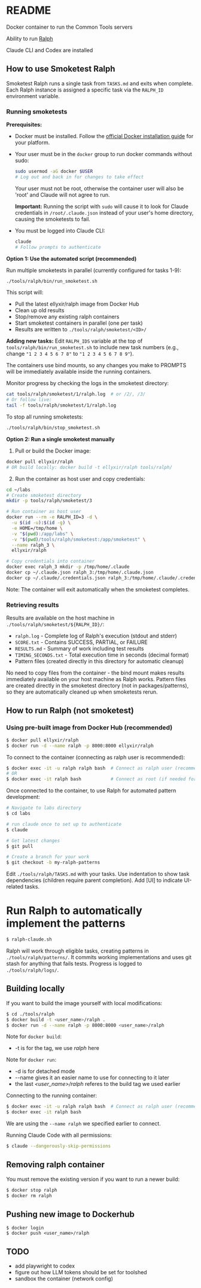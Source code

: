 # README

Docker container to run the Common Tools servers

Ability to run [Ralph](https://ghuntley.com/ralph/)

Claude CLI and Codex are installed

## How to use Smoketest Ralph

Smoketest Ralph runs a single task from `TASKS.md` and exits when complete. Each
Ralph instance is assigned a specific task via the `RALPH_ID` environment
variable.

### Running smoketests

**Prerequisites:**

- Docker must be installed. Follow the
  [official Docker installation guide](https://docs.docker.com/get-started/get-docker/)
  for your platform.

- Your user must be in the `docker` group to run docker commands without sudo:
  ```bash
  sudo usermod -aG docker $USER
  # Log out and back in for changes to take effect
  ```
  Your user must not be root, otherwise the container user will also be 'root'
  and Claude will not agree to run.

  **Important:** Running the script with `sudo` will cause it to look for Claude
  credentials in `/root/.claude.json` instead of your user's home directory,
  causing the smoketests to fail.

- You must be logged into Claude CLI:
  ```bash
  claude
  # Follow prompts to authenticate
  ```

**Option 1: Use the automated script (recommended)**

Run multiple smoketests in parallel (currently configured for tasks 1-9):

```bash
./tools/ralph/bin/run_smoketest.sh
```

This script will:

- Pull the latest ellyxir/ralph image from Docker Hub
- Clean up old results
- Stop/remove any existing ralph containers
- Start smoketest containers in parallel (one per task)
- Results are written to `./tools/ralph/smoketest/<ID>/`

**Adding new tasks:** Edit `RALPH_IDS` variable at the top of
`tools/ralph/bin/run_smoketest.sh` to include new task numbers (e.g., change
`"1 2 3 4 5 6 7 8"` to `"1 2 3 4 5 6 7 8 9"`).

The containers use bind mounts, so any changes you make to PROMPTS will be
immediately available inside the running containers.

Monitor progress by checking the logs in the smoketest directory:

```bash
cat tools/ralph/smoketest/1/ralph.log  # or /2/, /3/
# Or follow live:
tail -f tools/ralph/smoketest/1/ralph.log
```

To stop all running smoketests:

```bash
./tools/ralph/bin/stop_smoketest.sh
```

**Option 2: Run a single smoketest manually**

1. Pull or build the Docker image:

```bash
docker pull ellyxir/ralph
# OR build locally: docker build -t ellyxir/ralph tools/ralph/
```

2. Run the container as host user and copy credentials:

```bash
cd ~/labs
# Create smoketest directory
mkdir -p tools/ralph/smoketest/3

# Run container as host user
docker run --rm -e RALPH_ID=3 -d \
  -u $(id -u):$(id -g) \
  -e HOME=/tmp/home \
  -v "$(pwd):/app/labs" \
  -v "$(pwd)/tools/ralph/smoketest:/app/smoketest" \
  --name ralph_3 \
  ellyxir/ralph

# Copy credentials into container
docker exec ralph_3 mkdir -p /tmp/home/.claude
docker cp ~/.claude.json ralph_3:/tmp/home/.claude.json
docker cp ~/.claude/.credentials.json ralph_3:/tmp/home/.claude/.credentials.json
```

Note: The container will exit automatically when the smoketest completes.

### Retrieving results

Results are available on the host machine in
`./tools/ralph/smoketest/${RALPH_ID}/`:

- `ralph.log` - Complete log of Ralph's execution (stdout and stderr)
- `SCORE.txt` - Contains SUCCESS, PARTIAL, or FAILURE
- `RESULTS.md` - Summary of work including test results
- `TIMING_SECONDS.txt` - Total execution time in seconds (decimal format)
- Pattern files (created directly in this directory for automatic cleanup)

No need to copy files from the container - the bind mount makes results
immediately available on your host machine as Ralph works. Pattern files are
created directly in the smoketest directory (not in packages/patterns), so they
are automatically cleaned up when smoketests rerun.

## How to run Ralph (not smoketest)

### Using pre-built image from Docker Hub (recommended)

```bash
$ docker pull ellyxir/ralph
$ docker run -d --name ralph -p 8000:8000 ellyxir/ralph
```

To connect to the container (connecting as ralph user is recommended):

```bash
$ docker exec -it -u ralph ralph bash  # Connect as ralph user (recommended)
# OR
$ docker exec -it ralph bash           # Connect as root (if needed for admin tasks)
```

Once connected to the container, to use Ralph for automated pattern development:

```bash
# Navigate to labs directory
$ cd labs

# run claude once to set up to authenticate
$ claude

# Get latest changes
$ git pull

# Create a branch for your work
$ git checkout -b my-ralph-patterns
```

Edit `./tools/ralph/TASKS.md` with your tasks. Use indentation to show task
dependencies (children require parent completion). Add [UI] to indicate
UI-related tasks.

# Run Ralph to automatically implement the patterns

```bash
$ ralph-claude.sh
```

Ralph will work through eligible tasks, creating patterns in
`./tools/ralph/patterns/`. It commits working implementations and uses git stash
for anything that fails tests. Progress is logged to `./tools/ralph/logs/`.

## Building locally

If you want to build the image yourself with local modifications:

```bash
$ cd ./tools/ralph
$ docker build -t <user_name>/ralph .
$ docker run -d --name ralph -p 8000:8000 <user_name>/ralph
```

Note for `docker build`:

- -t is for the tag, we use _ralph_ here

Note for `docker run`:

- -d is for detached mode
- --name gives it an easier name to use for connecting to it later
- the last _<user_name>/ralph_ referes to the build tag we used earlier

Connecting to the running container:

```bash
$ docker exec -it -u ralph ralph bash  # Connect as ralph user (recommended)
$ docker exec -it ralph bash
```

We are using the `--name ralph` we specified earlier to connect.

Running Claude Code with all permissions:

```bash
$ claude --dangerously-skip-permissions
```

## Removing ralph container

You must remove the existing version if you want to run a newer build:

```bash
$ docker stop ralph
$ docker rm ralph
```

## Pushing new image to Dockerhub

```
$ docker login
$ docker push <user_name>/ralph
```

## TODO

- add playwright to codex
- figure out how LLM tokens should be set for toolshed
- sandbox the container (network config)
